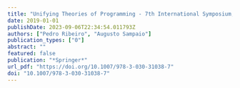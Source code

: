 ```yaml
---
title: "Unifying Theories of Programming - 7th International Symposium, UTP 2019, Dedicated to Tony Hoare on the Occasion of His 85th Birthday, Porto, Portugal, October 8, 2019, Proceedings"
date: 2019-01-01
publishDate: 2023-09-06T22:34:54.011793Z
authors: ["Pedro Ribeiro", "Augusto Sampaio"]
publication_types: ["0"]
abstract: ""
featured: false
publication: "*Springer*"
url_pdf: "https://doi.org/10.1007/978-3-030-31038-7"
doi: "10.1007/978-3-030-31038-7"
---
```


